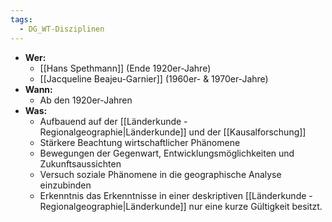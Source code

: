```yaml
---
tags:
  - DG_WT-Disziplinen
---
```


- **Wer:**
	- [[Hans Spethmann]] (Ende 1920er-Jahre)
	- [[Jacqueline Beajeu-Garnier]] (1960er- & 1970er-Jahre)
- **Wann:**
	- Ab den 1920er-Jahren
- **Was:**
	- Aufbauend auf der [[Länderkunde - Regionalgeographie|Länderkunde]] und der [[Kausalforschung]]
	- Stärkere Beachtung wirtschaftlicher Phänomene
	- Bewegungen der Gegenwart, Entwicklungsmöglichkeiten und Zukunftsaussichten
	- Versuch soziale Phänomene in die geographische Analyse einzubinden
	- Erkenntnis das Erkenntnisse in einer deskriptiven [[Länderkunde - Regionalgeographie|Länderkunde]] nur eine kurze Gültigkeit besitzt.